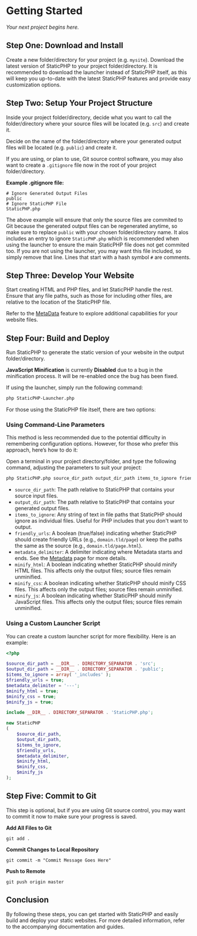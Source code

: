 # Getting Started

*Your next project begins here.*

## Step One: Download and Install

Create a new folder/directory for your project (e.g. `mysite`). Download the latest version of StaticPHP to your project folder/directory. It is recommended to download the launcher instead of StaticPHP itself, as this will keep you up-to-date with the latest StaticPHP features and provide easy customization options.

## Step Two: Setup Your Project Structure

Inside your project folder/directory, decide what you want to call the folder/directory where your source files will be located (e.g. `src`) and create it.

Decide on the name of the folder/directory where your generated output files will be located (e.g. `public`) and create it.

If you are using, or plan to use, Git source control software, you may also want to create a `.gitignore` file now in the root of your project folder/directory.

**Example .gitignore file:**

```plaintext
# Ignore Generated Output Files
public
# Ignore StaticPHP File
StaticPHP.php
```

The above example will ensure that only the source files are commited to Git because the generated output files can be regenerated anytime, so make sure to replace `public` with your chosen folder/directory name. It alos includes an entry to ignore `StaticPHP.php` which is recommended when using the launcher to ensure the main StaticPHP file does not get commited too. If you are not using the launcher, you may want this file included, so simply remove that line. Lines that start with a hash symbol `#` are comments.

## Step Three: Develop Your Website

Start creating HTML and PHP files, and let StaticPHP handle the rest. Ensure that any file paths, such as those for including other files, are relative to the location of the StaticPHP file.

Refer to the [MetaData](MetaData.md) feature to explore additional capabilities for your website files.

## Step Four: Build and Deploy

Run StaticPHP to generate the static version of your website in the output folder/directory.

**JavaScript Minification** is currently **Disabled** due to a bug in the minification process. It will be re-enabled once the bug has been fixed.

If using the launcher, simply run the following command:

```bash
php StaticPHP-Launcher.php
```

For those using the StaticPHP file itself, there are two options:

### Using Command-Line Parameters

This method is less recommended due to the potential difficulty in remembering configuration options. However, for those who prefer this approach, here’s how to do it:

Open a terminal in your project directory/folder, and type the following command, adjusting the parameters to suit your project:

```bash
php StaticPHP.php source_dir_path output_dir_path items_to_ignore friendly_urls metadata_delimiter minify_html minify_css minify_js
```

- `source_dir_path`: The path relative to StaticPHP that contains your source input files.
- `output_dir_path`: The path relative to StaticPHP that contains your generated output files.
- `items_to_ignore`: Any string of text in file paths that StaticPHP should ignore as individual files. Useful for PHP includes that you don't want to output.
- `friendly_urls`: A boolean (true/false) indicating whether StaticPHP should create friendly URLs (e.g., `domain.tld/page`) or keep the paths the same as the source (e.g., `domain.tld/page.html`).
- `metadata_delimiter`: A delimiter indicating where Metadata starts and ends. See the [Metadata](MetaData.md) page for more details.
- `minify_html`: A boolean indicating whether StaticPHP should minify HTML files. This affects only the output files; source files remain unminified.
- `minify_css`: A boolean indicating whether StaticPHP should minify CSS files. This affects only the output files; source files remain unminified.
- `minify_js`: A boolean indicating whether StaticPHP should minify JavaScript files. This affects only the output files; source files remain unminified.

### Using a Custom Launcher Script

You can create a custom launcher script for more flexibility. Here is an example:

```php
<?php

$source_dir_path = __DIR__ . DIRECTORY_SEPARATOR . 'src';
$output_dir_path = __DIR__ . DIRECTORY_SEPARATOR . 'public';
$items_to_ignore = array( '_includes' );
$friendly_urls = true;
$metadata_delimiter = '---';
$minify_html = true;
$minify_css = true;
$minify_js = true;

include __DIR__ . DIRECTORY_SEPARATOR . 'StaticPHP.php';

new StaticPHP
(
    $source_dir_path,
    $output_dir_path,
    $items_to_ignore,
    $friendly_urls,
    $metadata_delimiter,
    $minify_html,
    $minify_css,
    $minify_js
);
```

## Step Five: Commit to Git

This step is optional, but if you are using Git source control, you may want to commit it now to make sure your progress is saved.

**Add All Files to Git**

`git add .`

**Commit Changes to Local Repository**

`git commit -m "Commit Message Goes Here"`

**Push to Remote**

`git push origin master`

## Conclusion

By following these steps, you can get started with StaticPHP and easily build and deploy your static websites. For more detailed information, refer to the accompanying documentation and guides.

